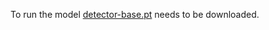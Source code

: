 To run the model [detector-base.pt](https://storage.googleapis.com/gpt-2/detector-models/v1/detector-base.pt) needs to be downloaded.
